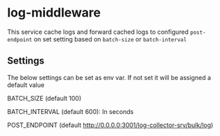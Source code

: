 # log-middleware 
This service cache logs and forward cached logs to configured `post-endpoint` on set setting based on `batch-size` or `batch-interval`

## Settings 
The below settings can be set as env var. If not set it will be assigned a default value

BATCH_SIZE (default 100)

BATCH_INTERVAL (default 600): In seconds

POST_ENDPOINT (default http://0.0.0.0:3001/log-collector-srv/bulk/log)


